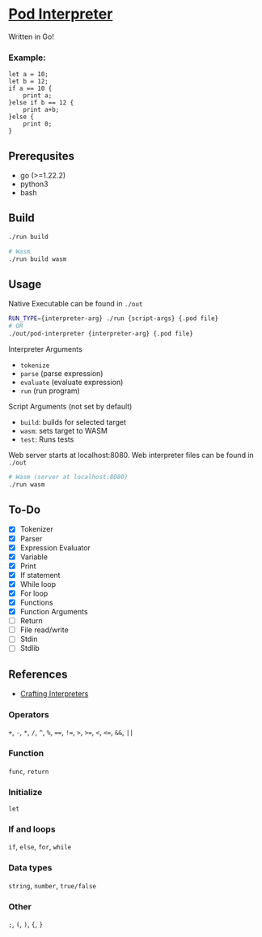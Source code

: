 # [Pod Interpreter](https://pyr0de.github.io/pod-interpreter/)
Written in Go!
### Example:
```
let a = 10;
let b = 12;
if a == 10 {
    print a;
}else if b == 12 {
    print a+b;
}else {
    print 0;
}

```

## Prerequsites
- go (>=1.22.2)
- python3
- bash

## Build
```sh
./run build
```
```sh
# Wasm
./run build wasm
```

## Usage
Native Executable can be found in `./out`
```sh
RUN_TYPE={interpreter-arg} ./run {script-args} {.pod file} 
# OR
./out/pod-interpreter {interpreter-arg} {.pod file}
```
Interpreter Arguments
- `tokenize`
- `parse` (parse expression)
- `evaluate` (evaluate expression)
- `run` (run program)

Script Arguments (not set by default)
- `build`: builds for selected target
- `wasm`: sets target to WASM
- `test`: Runs tests 

Web server starts at localhost:8080. Web interpreter files can be found in `./out`
```sh
# Wasm (server at localhost:8080)
./run wasm
```

## To-Do
- [X] Tokenizer
- [X] Parser
- [X] Expression Evaluator
- [X] Variable
- [X] Print
- [X] If statement
- [X] While loop
- [X] For loop
- [X] Functions
- [X] Function Arguments
- [ ] Return
- [ ] File read/write
- [ ] Stdin
- [ ] Stdlib

## References
- [Crafting Interpreters](https://craftinginterpreters.com/)

### Operators
`+`, `-`, `*`, `/`, `^`, `%`, `==`, `!=`, `>`, `>=`, `<`, `<=`, `&&`, `||`
### Function
`func`, `return`
### Initialize
`let`
### If and loops
`if`, `else`, `for`, `while`
### Data types
`string`, `number`, `true/false`
### Other
`;`, `(`, `)`, `{`, `}`
